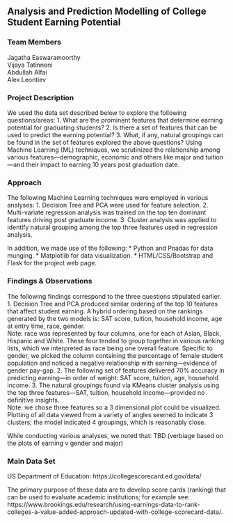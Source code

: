 ## Analysis and Prediction Modelling of College Student Earning Potential
### Team Members
Jagatha Easwaramoorthy<br>
Vijaya Tatinneni<br>
Abdullah Alfai<br>
Alex Leontiev
### Project Description
<p>We used the data set described below to explore the following questions/areas:
1. What are the prominent features that determine earning potential for graduating students?
2. Is there a set of features that can be used to predict the earning potential?
3. What, if any, natural groupings can be found in the set of features explored the above questions?
Using Machine Learning (ML) techniques, we scrutinized the relationship among various features—demographic, economic and others like major and tuition—and their impact to earning 10 years post graduation date.

### Approach
<p>The following Machine Learning techniques were employed in various analyses:
1. Decision Tree and PCA were used for feature selection.
2. Multi-variate regression analysis was trained on the top ten dominant features driving post graduate income.
3. Cluster analysis was applied to identify natural grouping among the top three features used in regression analysis.
<p>In addition, we made use of the following:
* Python and Pnadas for data munging.
* Matplotlib for data visualization.
* HTML/CSS/Bootstrap and Flask for the project web page.

### Findings & Observations
<p>The following findings correspond to the three questions stipulated earlier.
1.	Decision Tree and PCA produced similar ordering of the top 10 features that affect student earning. A hybrid ordering based on the rankings generated by the two models is: SAT score, tuition, household income, age at entry time, race, gender. <br>
Note: race was represented by four columns, one for each of Asian, Black, Hispanic and White. These four tended to group together in various ranking lists, which we interpreted as race being one overall feature. Specific to gender, we picked the column containing the percentage of female student population and noticed a negative relationship with earning—evidence of gender pay-gap.
2.	The following set of features delivered 70% accuracy in predicting earning—in order of weight: SAT score, tuition, age, household income.
3.	The natural groupings found via KMeans cluster analysis using the top three features—SAT, tuition, household income—provided no definitive insights. <br>
Note: we chose three features so a 3 dimensional plot could be visualized. Plotting of all data viewed from a variety of angles seemed to indicate 3 clusters; the model indicated 4 groupings, which is reasonably close.
<p>While conducting various analyses, we noted that: TBD (verbiage based on the plots of earning v gender and major)

### Main Data Set
<p>US Department of Education: https://collegescorecard.ed.gov/data/ 
<p>The primary purpose of these data are to develop score cards (ranking) that can be used to evaluate academic institutions; for example see: https://www.brookings.edu/research/using-earnings-data-to-rank-colleges-a-value-added-approach-updated-with-college-scorecard-data/. 
